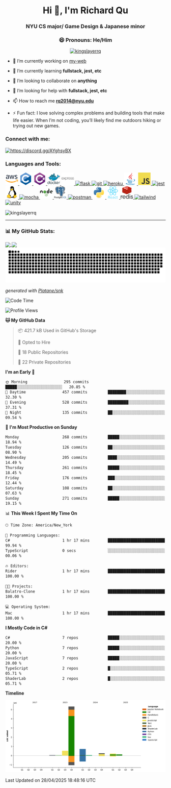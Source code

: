 <h1 align="center">Hi 👋, I'm Richard Qu</h1>
<h3 align="center">NYU CS major/ Game Design & Japanese minor</h3>
<h3 align="center">😄 Pronouns: He/Him</h3>

<p align="center" justify-content="center"> <a href="https://github.com/ryo-ma/github-profile-trophy"><img src="https://github-profile-trophy.vercel.app/?username=kingslayerrq" alt="kingslayerrq" /></a> </p>

- 🔭 I’m currently working on [my-web](https://www.kingslayerrq.fyi)

- 🌱 I’m currently learning **fullstack, jest, etc**

- 👯 I’m looking to collaborate on **anything**

- 🤝 I’m looking for help with **fullstack, jest, etc**

- 📫 How to reach me **rq2014@nyu.edu**

- ⚡ Fun fact: I love solving complex problems and building tools that make life easier. When I’m not coding, you’ll likely find me outdoors hiking or trying out new games.

<h3 align="left">Connect with me:</h3>
<p align="left">
<a href="https://discord.gg/https://discord.gg/AYghsyBX" target="blank"><img align="center" src="https://raw.githubusercontent.com/rahuldkjain/github-profile-readme-generator/master/src/images/icons/Social/discord.svg" alt="https://discord.gg/AYghsyBX" height="30" width="40" /></a>
</p>

<h3 align="left">Languages and Tools:</h3>
<p align="left"> <a href="https://aws.amazon.com" target="_blank" rel="noreferrer"> <img src="https://raw.githubusercontent.com/devicons/devicon/master/icons/amazonwebservices/amazonwebservices-original-wordmark.svg" alt="aws" width="40" height="40"/> </a> <a href="https://www.cprogramming.com/" target="_blank" rel="noreferrer"> <img src="https://raw.githubusercontent.com/devicons/devicon/master/icons/c/c-original.svg" alt="c" width="40" height="40"/> </a> <a href="https://www.w3schools.com/cs/" target="_blank" rel="noreferrer"> <img src="https://raw.githubusercontent.com/devicons/devicon/master/icons/csharp/csharp-original.svg" alt="csharp" width="40" height="40"/> </a> <a href="https://www.docker.com/" target="_blank" rel="noreferrer"> <img src="https://raw.githubusercontent.com/devicons/devicon/master/icons/docker/docker-original-wordmark.svg" alt="docker" width="40" height="40"/> </a> <a href="https://expressjs.com" target="_blank" rel="noreferrer"> <img src="https://raw.githubusercontent.com/devicons/devicon/master/icons/express/express-original-wordmark.svg" alt="express" width="40" height="40"/> </a> <a href="https://flask.palletsprojects.com/" target="_blank" rel="noreferrer"> <img src="https://www.vectorlogo.zone/logos/pocoo_flask/pocoo_flask-icon.svg" alt="flask" width="40" height="40"/> </a> <a href="https://git-scm.com/" target="_blank" rel="noreferrer"> <img src="https://www.vectorlogo.zone/logos/git-scm/git-scm-icon.svg" alt="git" width="40" height="40"/> </a> <a href="https://heroku.com" target="_blank" rel="noreferrer"> <img src="https://www.vectorlogo.zone/logos/heroku/heroku-icon.svg" alt="heroku" width="40" height="40"/> </a> <a href="https://www.java.com" target="_blank" rel="noreferrer"> <img src="https://raw.githubusercontent.com/devicons/devicon/master/icons/java/java-original.svg" alt="java" width="40" height="40"/> </a> <a href="https://developer.mozilla.org/en-US/docs/Web/JavaScript" target="_blank" rel="noreferrer"> <img src="https://raw.githubusercontent.com/devicons/devicon/master/icons/javascript/javascript-original.svg" alt="javascript" width="40" height="40"/> </a> <a href="https://jestjs.io" target="_blank" rel="noreferrer"> <img src="https://www.vectorlogo.zone/logos/jestjsio/jestjsio-icon.svg" alt="jest" width="40" height="40"/> </a> <a href="https://www.linux.org/" target="_blank" rel="noreferrer"> <img src="https://raw.githubusercontent.com/devicons/devicon/master/icons/linux/linux-original.svg" alt="linux" width="40" height="40"/> </a> <a href="https://mochajs.org" target="_blank" rel="noreferrer"> <img src="https://www.vectorlogo.zone/logos/mochajs/mochajs-icon.svg" alt="mocha" width="40" height="40"/> </a> <a href="https://nodejs.org" target="_blank" rel="noreferrer"> <img src="https://raw.githubusercontent.com/devicons/devicon/master/icons/nodejs/nodejs-original-wordmark.svg" alt="nodejs" width="40" height="40"/> </a> <a href="https://www.postgresql.org" target="_blank" rel="noreferrer"> <img src="https://raw.githubusercontent.com/devicons/devicon/master/icons/postgresql/postgresql-original-wordmark.svg" alt="postgresql" width="40" height="40"/> </a> <a href="https://postman.com" target="_blank" rel="noreferrer"> <img src="https://www.vectorlogo.zone/logos/getpostman/getpostman-icon.svg" alt="postman" width="40" height="40"/> </a> <a href="https://www.python.org" target="_blank" rel="noreferrer"> <img src="https://raw.githubusercontent.com/devicons/devicon/master/icons/python/python-original.svg" alt="python" width="40" height="40"/> </a> <a href="https://reactjs.org/" target="_blank" rel="noreferrer"> <img src="https://raw.githubusercontent.com/devicons/devicon/master/icons/react/react-original-wordmark.svg" alt="react" width="40" height="40"/> </a> <a href="https://redis.io" target="_blank" rel="noreferrer"> <img src="https://raw.githubusercontent.com/devicons/devicon/master/icons/redis/redis-original-wordmark.svg" alt="redis" width="40" height="40"/> </a> <a href="https://tailwindcss.com/" target="_blank" rel="noreferrer"> <img src="https://www.vectorlogo.zone/logos/tailwindcss/tailwindcss-icon.svg" alt="tailwind" width="40" height="40"/> </a> <a href="https://unity.com/" target="_blank" rel="noreferrer"> <img src="https://www.vectorlogo.zone/logos/unity3d/unity3d-icon.svg" alt="unity" width="40" height="40"/> </a> </p>

<p><img align="center" src="https://github-readme-streak-stats.herokuapp.com/?user=kingslayerrq&theme=dark" alt="kingslayerrq" /></p>




---

### 📊 My GitHub Stats:

<a href="https://github.com/anuraghazra/github-readme-stats">
  <img height=200 align="center" src="https://github-readme-stats.vercel.app/api?username=kingslayerrq&show_icons=true&theme=synthwave" />
</a>
<a href="https://github.com/anuraghazra/convoychat">
  <img height=200 align="center" src="https://github-readme-stats.vercel.app/api/top-langs?username=kingslayerrq&layout=donut&langs_count=8&card_width=320&theme=synthwave" />
</a>

<picture>
  <source media="(prefers-color-scheme: dark)" srcset="https://raw.githubusercontent.com/platane/platane/output/github-contribution-grid-snake-dark.svg">
  <source media="(prefers-color-scheme: light)" srcset="https://raw.githubusercontent.com/platane/platane/output/github-contribution-grid-snake.svg">
  <img alt="github contribution grid snake animation" src="https://raw.githubusercontent.com/platane/platane/output/github-contribution-grid-snake.svg">
</picture>

_generated with [Platane/snk](https://github.com/Platane/snk)_

<!--START_SECTION:waka-->
![Code Time](http://img.shields.io/badge/Code%20Time-127%20hrs%2021%20mins-blue)

![Profile Views](http://img.shields.io/badge/Profile%20Views-0-blue)

**🐱 My GitHub Data** 

> 📦 421.7 kB Used in GitHub's Storage 
 > 
> 💼 Opted to Hire
 > 
> 📜 18 Public Repositories 
 > 
> 🔑 22 Private Repositories 
 > 
**I'm an Early 🐤** 

```text
🌞 Morning                295 commits         █████░░░░░░░░░░░░░░░░░░░░   20.85 % 
🌆 Daytime                457 commits         ████████░░░░░░░░░░░░░░░░░   32.30 % 
🌃 Evening                528 commits         █████████░░░░░░░░░░░░░░░░   37.31 % 
🌙 Night                  135 commits         ██░░░░░░░░░░░░░░░░░░░░░░░   09.54 % 
```
📅 **I'm Most Productive on Sunday** 

```text
Monday                   268 commits         █████░░░░░░░░░░░░░░░░░░░░   18.94 % 
Tuesday                  126 commits         ██░░░░░░░░░░░░░░░░░░░░░░░   08.90 % 
Wednesday                205 commits         ████░░░░░░░░░░░░░░░░░░░░░   14.49 % 
Thursday                 261 commits         █████░░░░░░░░░░░░░░░░░░░░   18.45 % 
Friday                   176 commits         ███░░░░░░░░░░░░░░░░░░░░░░   12.44 % 
Saturday                 108 commits         ██░░░░░░░░░░░░░░░░░░░░░░░   07.63 % 
Sunday                   271 commits         █████░░░░░░░░░░░░░░░░░░░░   19.15 % 
```


📊 **This Week I Spent My Time On** 

```text
🕑︎ Time Zone: America/New_York

💬 Programming Languages: 
C#                       1 hr 17 mins        █████████████████████████   99.94 % 
TypeScript               0 secs              ░░░░░░░░░░░░░░░░░░░░░░░░░   00.06 % 

🔥 Editors: 
Rider                    1 hr 17 mins        █████████████████████████   100.00 % 

🐱‍💻 Projects: 
Balatro-Clone            1 hr 17 mins        █████████████████████████   100.00 % 

💻 Operating System: 
Mac                      1 hr 17 mins        █████████████████████████   100.00 % 
```

**I Mostly Code in C#** 

```text
C#                       7 repos             █████░░░░░░░░░░░░░░░░░░░░   20.00 % 
Python                   7 repos             █████░░░░░░░░░░░░░░░░░░░░   20.00 % 
JavaScript               7 repos             █████░░░░░░░░░░░░░░░░░░░░   20.00 % 
TypeScript               2 repos             █░░░░░░░░░░░░░░░░░░░░░░░░   05.71 % 
ShaderLab                2 repos             █░░░░░░░░░░░░░░░░░░░░░░░░   05.71 % 
```



**Timeline**

![Lines of Code chart](https://raw.githubusercontent.com/kingslayerrq/kingslayerrq/main/assets/bar_graph.png)


 Last Updated on 28/04/2025 18:48:16 UTC
<!--END_SECTION:waka-->
